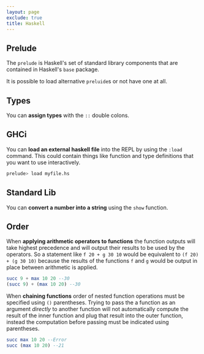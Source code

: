 ```yaml
---
layout: page
exclude: true
title: Haskell
---
```


## Prelude

The `prelude` is Haskell's set of standard library components that are contained in Haskell's `base` package.

It is possible to load alternative `preluide`s or not have one at all.

## Types

You can **assign types** with the `::` double colons.

## GHCi

You can **load an external haskell file** into the REPL by using the `:load` command. This could contain things like function and type definitions that you want to use interactively.
```bash
prelude> load myfile.hs
```

## Standard Lib

You can **convert a number into a string** using the `show` function.

## Order

When **applying arithmetic operators to functions** the function outputs will take highest precedence and will output their results to be used by the operators. So a statement like `f 20 + g 30 10` would be equivalent to `(f 20) + (g 30 10)` because the results of the functions `f` and `g` would be output in place between arithmetic is applied.
```haskell
succ 9 + max 10 20 --30
(succ 9) + (max 10 20) --30
```

When **chaining functions** order of nested function operations must be specified using `()` parentheses. Trying to pass the a function as an argument *directly* to another function will not automatically compute the result of the inner function and plug that result into the outer function, instead the computation before passing must be indicated using parentheses.
```haskell
succ max 10 20 --Error
succ (max 10 20) --21
```
<!--stackedit_data:
eyJoaXN0b3J5IjpbMTc0Njg0NjA2LDE2MTgwMzUyNjgsLTEwND
A3MDg1NjgsMTU4NzI3MDIyNywtMTk1OTA5NDc3MCwtMTczMTY1
NjQ3OF19
-->
